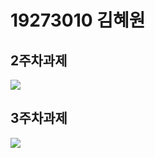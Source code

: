 # 19273010 김혜원

## 2주차과제
  <img width="" height="" src="./png /2주차.png."></img>
## 3주차과제
  <img width="" height="" src="./png/ 3주차.png."></img>
